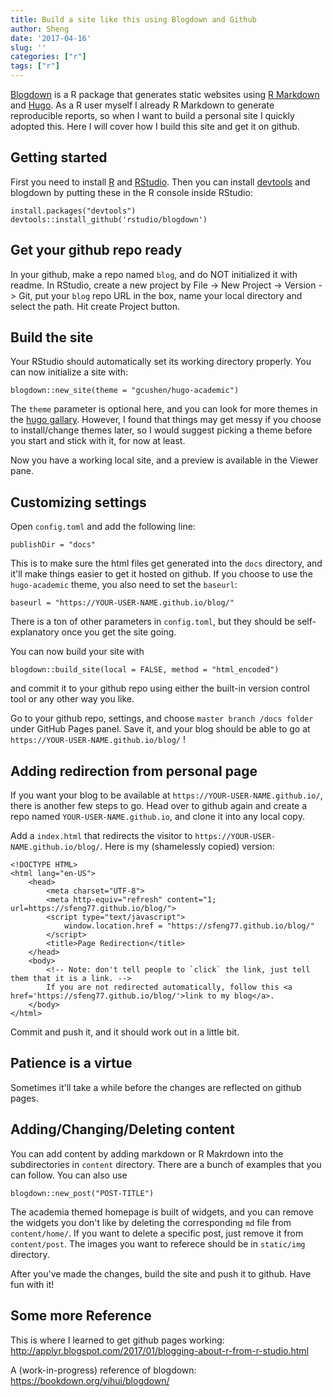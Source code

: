```yaml
---
title: Build a site like this using Blogdown and Github
author: Sheng
date: '2017-04-16'
slug: ''
categories: ["r"]
tags: ["r"]
---
```


[Blogdown](https://github.com/rstudio/blogdown) is a R package that generates static websites using [R Markdown](http://rmarkdown.rstudio.com) and [Hugo](https://gohugo.io). As a R user myself I already R Markdown to generate reproducible reports, so when I want to build a personal site I quickly adopted this. 
Here I will cover how I build this site and get it on github. 

## Getting started
First you need to install [R](https://cran.r-project.org) and  [RStudio](https://www.rstudio.com). Then you can install [devtools](https://cran.r-project.org/web/packages/devtools/index.html) and blogdown by
putting these in the R console inside RStudio:
```
install.packages("devtools")
devtools::install_github('rstudio/blogdown')
```

## Get your github repo ready
In your github, make a repo named `blog`, and do NOT initialized it with readme. In RStudio, create a new project by File -> New Project -> Version -> Git, put your `blog` repo URL in the box, name your local directory and select the path. Hit create Project button.

## Build the site
Your RStudio should automatically set its working directory properly. You can now initialize a site with:
```
blogdown::new_site(theme = "gcushen/hugo-academic")
```
The `theme` parameter is optional here, and you can look for more themes in the [hugo gallary](http://themes.gohugo.io). However, I found that things may get messy if you choose to install/change themes later, so I would suggest picking a theme before you start and stick with it, for now at least.

Now you have a working local site, and a preview is available in the Viewer pane. 


## Customizing settings
Open `config.toml` and add the following line:
```
publishDir = "docs"
```
This is to make sure the html files get generated into the `docs` directory, and it'll make things easier to get it hosted on github. If you choose to use the `hugo-academic` theme, you also need to set the `baseurl`:
```
baseurl = "https://YOUR-USER-NAME.github.io/blog/"
```
There is a ton of other parameters in `config.toml`, but they should be self-explanatory once you get the site going.

You can now build your site with
```
blogdown::build_site(local = FALSE, method = "html_encoded")
```
and commit it to your github repo using either the built-in version control tool or any other way you like.

Go to your github repo, settings, and choose `master branch /docs folder` under GitHub Pages panel. Save it, and your blog should be able to go at `https://YOUR-USER-NAME.github.io/blog/` !

## Adding redirection from personal page
If you want your blog to be available at `https://YOUR-USER-NAME.github.io/`, there is another few steps to go. Head over to github again and create a repo named `YOUR-USER-NAME.github.io`, and clone it into any local copy. 

Add a `index.html` that redirects the visitor to `https://YOUR-USER-NAME.github.io/blog/`. Here is my (shamelessly copied) version:
```
<!DOCTYPE HTML>
<html lang="en-US">
    <head>
        <meta charset="UTF-8">
        <meta http-equiv="refresh" content="1; url=https://sfeng77.github.io/blog/">
        <script type="text/javascript">
            window.location.href = "https://sfeng77.github.io/blog/"
        </script>
        <title>Page Redirection</title>
    </head>
    <body>
        <!-- Note: don't tell people to `click` the link, just tell them that it is a link. -->
        If you are not redirected automatically, follow this <a href='https://sfeng77.github.io/blog/'>link to my blog</a>.
    </body>
</html>
```
Commit and push it, and it should work out in a little bit.  

## Patience is a virtue
Sometimes it'll take a while before the changes are reflected on github pages.

## Adding/Changing/Deleting content
You can add content by adding markdown or R Makrdown into the subdirectories in `content` directory. There are a bunch of examples that you can follow. You can also use 
```
blogdown::new_post("POST-TITLE")
```

The academia themed homepage is built of widgets, and you can remove the widgets you don't like by deleting the corresponding `md` file from `content/home/`. If you want to delete a specific post, just remove it from `content/post`. The images you want to referece should be in `static/img` directory.   

After you've made the changes, build the site and push it to github. Have fun with it!


## Some more Reference
This is where I learned to get github pages working:
http://applyr.blogspot.com/2017/01/blogging-about-r-from-r-studio.html

A (work-in-progress) reference of blogdown:
https://bookdown.org/yihui/blogdown/






